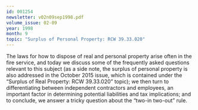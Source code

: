 ```yaml
---
id: 001254
newsletter: v02n09sep1998.pdf
volume_issue: 02-09
year: 1998
month: 9
topic: "Surplus of Personal Property: RCW 39.33.020"
---
```


The laws for how to dispose of real and personal property arise often in the fire service, and today we discuss some of the frequently asked questions relevant to this subject (as a side note, the surplus of personal property is also addressed in the October 2015 issue, which is contained under the “Surplus of Real Property: RCW 39.33.020” topic); we then turn to differentiating between independent contractors and employees, an important factor in determining potential liabilities and tax implications; and to conclude, we answer a tricky question about the “two-in two-out” rule.